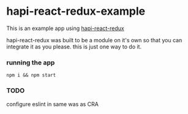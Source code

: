 # hapi-react-redux-example
This is an example app using [hapi-react-redux](https://github.com/kellyrmilligan/hapi-react-redux)

hapi-react-redux was built to be a module on it's own so that you can integrate it as you please. this is just one way to do it.

### running the app
`npm i && npm start`

### TODO
configure eslint in same was as CRA
